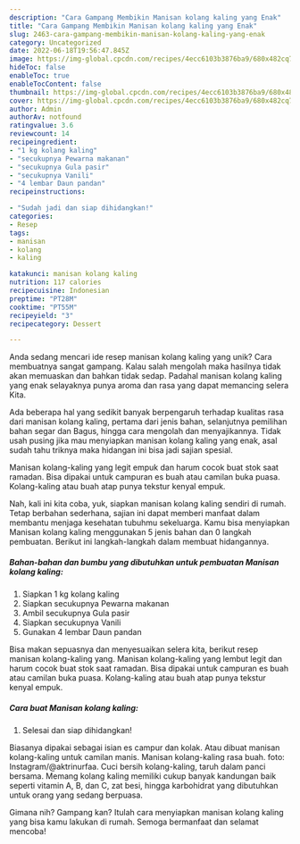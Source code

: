 ```yaml
---
description: "Cara Gampang Membikin Manisan kolang kaling yang Enak"
title: "Cara Gampang Membikin Manisan kolang kaling yang Enak"
slug: 2463-cara-gampang-membikin-manisan-kolang-kaling-yang-enak
category: Uncategorized
date: 2022-06-18T19:56:47.845Z
image: https://img-global.cpcdn.com/recipes/4ecc6103b3876ba9/680x482cq70/manisan-kolang-kaling-foto-resep-utama.jpg
hideToc: false
enableToc: true
enableTocContent: false
thumbnail: https://img-global.cpcdn.com/recipes/4ecc6103b3876ba9/680x482cq70/manisan-kolang-kaling-foto-resep-utama.jpg
cover: https://img-global.cpcdn.com/recipes/4ecc6103b3876ba9/680x482cq70/manisan-kolang-kaling-foto-resep-utama.jpg
author: Admin
authorAv: notfound
ratingvalue: 3.6
reviewcount: 14
recipeingredient:
- "1 kg kolang kaling"
- "secukupnya Pewarna makanan"
- "secukupnya Gula pasir"
- "secukupnya Vanili"
- "4 lembar Daun pandan"
recipeinstructions:

- "Sudah jadi dan siap dihidangkan!"
categories:
- Resep
tags:
- manisan
- kolang
- kaling

katakunci: manisan kolang kaling 
nutrition: 117 calories
recipecuisine: Indonesian
preptime: "PT28M"
cooktime: "PT55M"
recipeyield: "3"
recipecategory: Dessert

---
```





Anda sedang mencari ide resep manisan kolang kaling yang unik? Cara membuatnya sangat gampang. Kalau salah mengolah maka hasilnya tidak akan memuaskan dan bahkan tidak sedap. Padahal manisan kolang kaling yang enak selayaknya punya aroma dan rasa yang dapat memancing selera Kita.





Ada beberapa hal yang sedikit banyak berpengaruh terhadap kualitas rasa dari manisan kolang kaling, pertama dari jenis bahan, selanjutnya pemilihan bahan segar dan Bagus, hingga cara mengolah dan menyajikannya. Tidak usah pusing jika mau menyiapkan manisan kolang kaling yang enak,      asal sudah tahu triknya maka hidangan ini bisa jadi sajian spesial.














Manisan kolang-kaling yang legit empuk dan harum cocok buat stok saat ramadan. Bisa dipakai untuk campuran es buah atau camilan buka puasa. Kolang-kaling atau buah atap punya tekstur kenyal empuk.






Nah, kali ini kita coba, yuk, siapkan manisan kolang kaling sendiri di rumah. Tetap berbahan sederhana, sajian ini dapat memberi manfaat dalam membantu menjaga kesehatan tubuhmu sekeluarga. Kamu bisa menyiapkan Manisan kolang kaling menggunakan 5 jenis bahan dan 0 langkah pembuatan. Berikut ini langkah-langkah dalam membuat hidangannya.

<!--inarticleads1-->

##### Bahan-bahan dan bumbu yang dibutuhkan untuk pembuatan Manisan kolang kaling:

1. Siapkan 1 kg kolang kaling
1. Siapkan secukupnya Pewarna makanan
1. Ambil secukupnya Gula pasir
1. Siapkan secukupnya Vanili
1. Gunakan 4 lembar Daun pandan


Bisa makan sepuasnya dan menyesuaikan selera kita, berikut resep manisan kolang-kaling yang. Manisan kolang-kaling yang lembut legit dan harum cocok buat stok saat ramadan. Bisa dipakai untuk campuran es buah atau camilan buka puasa. Kolang-kaling atau buah atap punya tekstur kenyal empuk. 

<!--inarticleads2-->

##### Cara buat Manisan kolang kaling:


1. Selesai dan siap dihidangkan!

Biasanya dipakai sebagai isian es campur dan kolak. Atau dibuat manisan kolang-kaling untuk camilan manis. Manisan kolang-kaling rasa buah. foto: Instagram/@aktrinurfaa. Cuci bersih kolang-kaling, taruh dalam panci bersama. Memang kolang kaling memiliki cukup banyak kandungan baik seperti vitamin A, B, dan C, zat besi, hingga karbohidrat yang dibutuhkan untuk orang yang sedang berpuasa. 

Gimana nih? Gampang kan? Itulah cara menyiapkan manisan kolang kaling yang bisa kamu lakukan di rumah. Semoga bermanfaat dan selamat mencoba!
